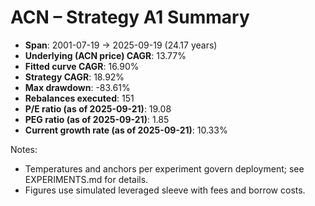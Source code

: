 # ACN – Strategy A1 Summary

- **Span**: 2001-07-19 → 2025-09-19 (24.17 years)
- **Underlying (ACN price) CAGR**: 13.77%
- **Fitted curve CAGR**: 16.90%
- **Strategy CAGR**: 18.92%
- **Max drawdown**: -83.61%
- **Rebalances executed**: 151
- **P/E ratio (as of 2025-09-21)**: 19.08
- **PEG ratio (as of 2025-09-21)**: 1.85
- **Current growth rate (as of 2025-09-21)**: 10.33%

Notes:

- Temperatures and anchors per experiment govern deployment; see EXPERIMENTS.md for details.
- Figures use simulated leveraged sleeve with fees and borrow costs.

